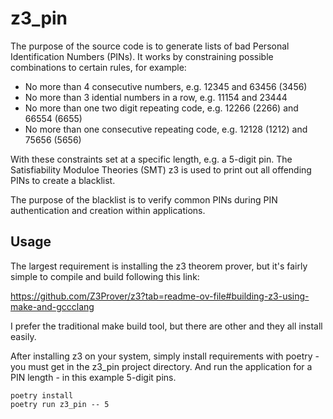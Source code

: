 # z3_pin
The purpose of the source code is to generate lists of bad Personal Identification Numbers (PINs). It works by constraining possible combinations to certain rules, for example:

- No more than 4 consecutive numbers, e.g. 12345 and 63456 (3456)
- No more than 3 idential numbers in a row, e.g. 11154 and 23444
- No more than one two digit repeating code, e.g. 12266 (2266) and 66554 (6655)
- No more than one consecutive repeating code, e.g. 12128 (1212) and 75656 (5656)

With these constraints set at a specific length, e.g. a 5-digit pin. The Satisfiability Moduloe Theories (SMT) z3 is used to print out all offending PINs to create a blacklist.

The purpose of the blacklist is to verify common PINs during PIN authentication and creation within applications.

## Usage
The largest requirement is installing the z3 theorem prover, but it's fairly simple to compile and build following this link:

https://github.com/Z3Prover/z3?tab=readme-ov-file#building-z3-using-make-and-gccclang

I prefer the traditional make build tool, but there are other and they all install easily.

After installing z3 on your system, simply install requirements with poetry - you must get in the z3_pin project directory. And run the application for a PIN length - in this example 5-digit pins.

```python3
poetry install
poetry run z3_pin -- 5
```
